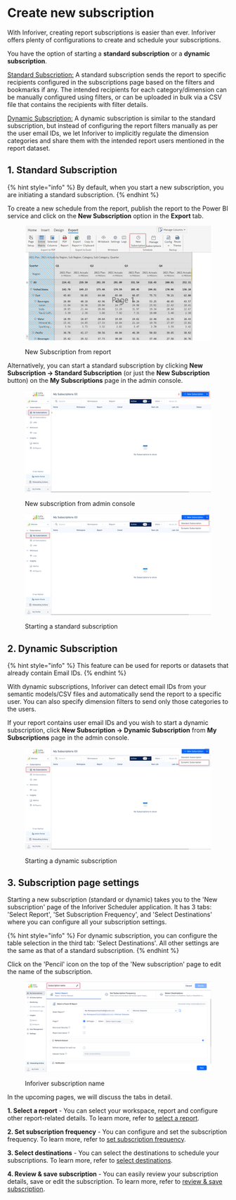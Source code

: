 # Create new subscription

With Inforiver, creating report subscriptions is easier than ever. Inforiver offers plenty of configurations to create and schedule your subscriptions.

You have the option of starting a **standard subscription** or a **dynamic subscription**.

[Standard Subscription:](./#id-1.-standard-subscription) A standard subscription sends the report to specific recipients configured in the subscriptions page based on the filters and bookmarks if any. The intended recipients for each category/dimension can be manually configured using filters, or can be uploaded in bulk via a CSV file that contains the recipients with filter details.

[Dynamic Subscription:](./#id-2.-dynamic-subscription) A dynamic subscription is similar to the standard subscription, but instead of configuring the report filters manually as per the user email IDs, we let Inforiver to implicitly regulate the dimension categories and share them with the intended report users mentioned in the report dataset.&#x20;

## 1. Standard Subscription

{% hint style="info" %}
By default, when you start a new subscription, you are initiating a standard subscription.
{% endhint %}

To create a new schedule from the report, publish the report to the Power BI service and click on the **New Subscription** option in the **Export** tab.

<figure><img src="../../../.gitbook/assets/image (885).png" alt=""><figcaption><p>New Subscription from report</p></figcaption></figure>

Alternatively, you can start a standard subscription by clicking **New Subscription -> Standard Subscription** (or just the **New Subscription** button) on the **My Subscriptions** page in the admin console.

<figure><img src="../../../.gitbook/assets/image (886).png" alt=""><figcaption><p>New subscription from admin console</p></figcaption></figure>

<figure><img src="../../../.gitbook/assets/image (888).png" alt=""><figcaption><p>Starting a standard subscription</p></figcaption></figure>

## 2. Dynamic Subscription

{% hint style="info" %}
This feature can be used for reports or datasets that already contain Email IDs.
{% endhint %}

With dynamic subscriptions, Inforiver can detect email IDs from your semantic models/CSV files and automatically send the report to a specific user. You can also specify dimension filters to send only those categories to the users.

If your report contains user email IDs and you wish to start a dynamic subscription, click **New Subscription -> Dynamic Subscription** from **My Subscriptions** page in the admin console.

<figure><img src="../../../.gitbook/assets/image (889).png" alt=""><figcaption><p>Starting a dynamic subscription</p></figcaption></figure>

## 3. Subscription page settings

Starting a new subscription (standard or dynamic) takes you to the 'New subscription' page of the Inforiver Scheduler application. It has 3 tabs: 'Select Report', 'Set Subscription Frequency', and 'Select Destinations' where you can configure all your subscription settings.

{% hint style="info" %}
For dynamic subscription, you can configure the table selection in the third tab: 'Select Destinations'. All other settings are the same as that of a standard subscription.
{% endhint %}

Click on the 'Pencil' icon on the top of the 'New subscription' page to edit the name of the subscription.

<figure><img src="../../../.gitbook/assets/image (887).png" alt=""><figcaption><p>Inforiver subscription name</p></figcaption></figure>

In the upcoming pages, we will discuss the tabs in detail.

**1. Select a report** - You can select your workspace, report and configure other report-related details. To learn more, refer to [select a report](select-a-report.md).

**2. Set subscription frequency** - You can configure and set the subscription frequency. To learn more, refer to [set subscription frequency](set-subscription-frequency.md).

**3. Select destinations** - You can select the destinations to schedule your subscriptions. To learn more, refer to [select destinations](select-destination-s/).

**4. Review & save subscription** - You can easily review your subscription details, save or edit the subscription. To learn more, refer to [review & save subscription](review-and-save-subscription.md).
